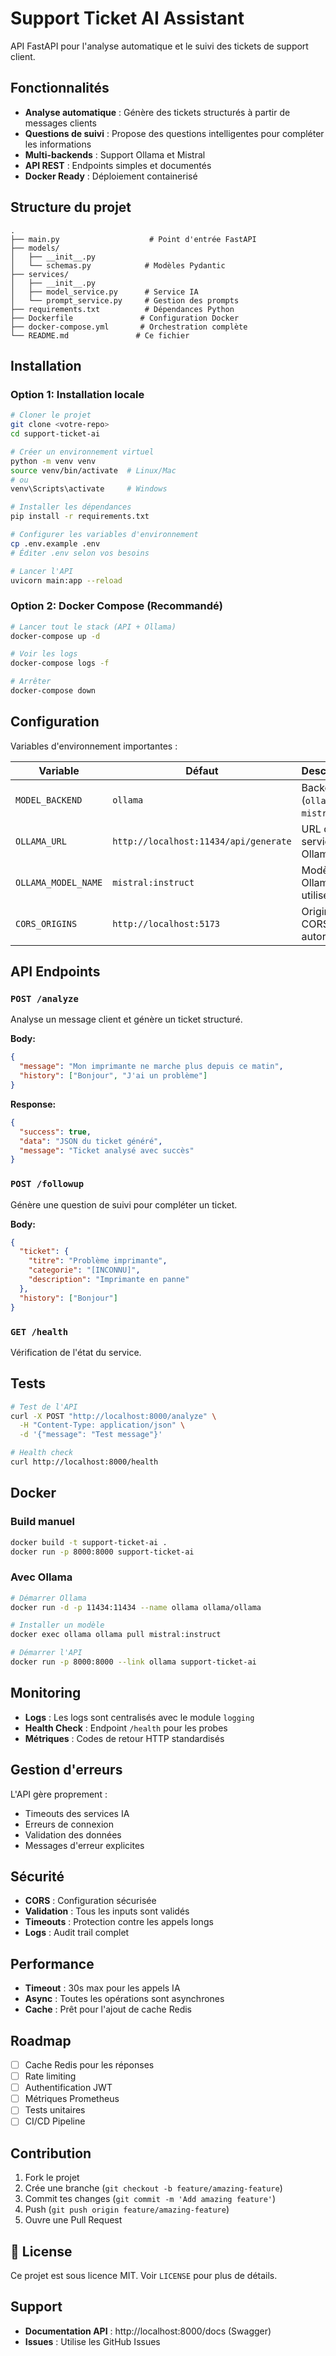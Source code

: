# Support Ticket AI Assistant

API FastAPI pour l'analyse automatique et le suivi des tickets de support client.

##  Fonctionnalités

- **Analyse automatique** : Génère des tickets structurés à partir de messages clients
- **Questions de suivi** : Propose des questions intelligentes pour compléter les informations
- **Multi-backends** : Support Ollama et Mistral
- **API REST** : Endpoints simples et documentés
- **Docker Ready** : Déploiement containerisé

##  Structure du projet

```
.
├── main.py                    # Point d'entrée FastAPI
├── models/
│   ├── __init__.py
│   └── schemas.py            # Modèles Pydantic
├── services/
│   ├── __init__.py
│   ├── model_service.py      # Service IA
│   └── prompt_service.py     # Gestion des prompts
├── requirements.txt          # Dépendances Python
├── Dockerfile               # Configuration Docker
├── docker-compose.yml       # Orchestration complète
└── README.md               # Ce fichier
```

##  Installation

### Option 1: Installation locale

```bash
# Cloner le projet
git clone <votre-repo>
cd support-ticket-ai

# Créer un environnement virtuel
python -m venv venv
source venv/bin/activate  # Linux/Mac
# ou
venv\Scripts\activate     # Windows

# Installer les dépendances
pip install -r requirements.txt

# Configurer les variables d'environnement
cp .env.example .env
# Éditer .env selon vos besoins

# Lancer l'API
uvicorn main:app --reload
```

### Option 2: Docker Compose (Recommandé)

```bash
# Lancer tout le stack (API + Ollama)
docker-compose up -d

# Voir les logs
docker-compose logs -f

# Arrêter
docker-compose down
```

##  Configuration

Variables d'environnement importantes :

| Variable | Défaut | Description |
|----------|--------|-------------|
| `MODEL_BACKEND` | `ollama` | Backend IA (`ollama` ou `mistral`) |
| `OLLAMA_URL` | `http://localhost:11434/api/generate` | URL du service Ollama |
| `OLLAMA_MODEL_NAME` | `mistral:instruct` | Modèle Ollama à utiliser |
| `CORS_ORIGINS` | `http://localhost:5173` | Origines CORS autorisées |

##  API Endpoints

### `POST /analyze`
Analyse un message client et génère un ticket structuré.

**Body:**
```json
{
  "message": "Mon imprimante ne marche plus depuis ce matin",
  "history": ["Bonjour", "J'ai un problème"]
}
```

**Response:**
```json
{
  "success": true,
  "data": "JSON du ticket généré",
  "message": "Ticket analysé avec succès"
}
```

### `POST /followup`
Génère une question de suivi pour compléter un ticket.

**Body:**
```json
{
  "ticket": {
    "titre": "Problème imprimante",
    "categorie": "[INCONNU]",
    "description": "Imprimante en panne"
  },
  "history": ["Bonjour"]
}
```

### `GET /health`
Vérification de l'état du service.

##  Tests

```bash
# Test de l'API
curl -X POST "http://localhost:8000/analyze" \
  -H "Content-Type: application/json" \
  -d '{"message": "Test message"}'

# Health check
curl http://localhost:8000/health
```

##  Docker

### Build manuel
```bash
docker build -t support-ticket-ai .
docker run -p 8000:8000 support-ticket-ai
```

### Avec Ollama
```bash
# Démarrer Ollama
docker run -d -p 11434:11434 --name ollama ollama/ollama

# Installer un modèle
docker exec ollama ollama pull mistral:instruct

# Démarrer l'API
docker run -p 8000:8000 --link ollama support-ticket-ai
```

##  Monitoring

- **Logs** : Les logs sont centralisés avec le module `logging`
- **Health Check** : Endpoint `/health` pour les probes
- **Métriques** : Codes de retour HTTP standardisés

##  Gestion d'erreurs

L'API gère proprement :
-  Timeouts des services IA
-  Erreurs de connexion
-  Validation des données
-  Messages d'erreur explicites

##  Sécurité

- **CORS** : Configuration sécurisée
- **Validation** : Tous les inputs sont validés
- **Timeouts** : Protection contre les appels longs
- **Logs** : Audit trail complet

##  Performance

- **Timeout** : 30s max pour les appels IA
- **Async** : Toutes les opérations sont asynchrones
- **Cache** : Prêt pour l'ajout de cache Redis

##  Roadmap

- [ ] Cache Redis pour les réponses
- [ ] Rate limiting
- [ ] Authentification JWT
- [ ] Métriques Prometheus
- [ ] Tests unitaires
- [ ] CI/CD Pipeline

##  Contribution

1. Fork le projet
2. Crée une branche (`git checkout -b feature/amazing-feature`)
3. Commit tes changes (`git commit -m 'Add amazing feature'`)
4. Push (`git push origin feature/amazing-feature`)
5. Ouvre une Pull Request

## 📄 License

Ce projet est sous licence MIT. Voir `LICENSE` pour plus de détails.

##  Support

- **Documentation API** : http://localhost:8000/docs (Swagger)
- **Issues** : Utilise les GitHub Issues